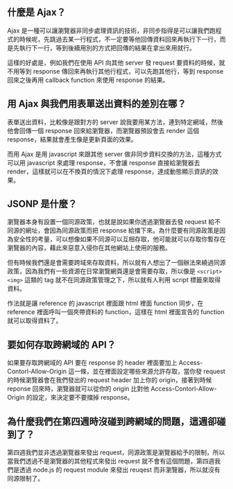 ## 什麼是 Ajax？
Ajax 是一種可以讓瀏覽器非同步處理資訊的技術，非同步指得是可以讓我們跑程式的時候呢，先跳過去某一行程式，不一定要等他回傳資料回來再執行下一行，而是先執行下一行，等到後續用別的方式把回傳的結果在拿出來用就行。

這樣的好處是，例如我們在使用 API 向其他 server 發 request 要資料的時候，就不用等到 response 傳回來再執行其他行程式，可以先跑其他行，等到 response 回來之後再用 callback function 來使用 response 的結果。

## 用 Ajax 與我們用表單送出資料的差別在哪？

表單送出資料，比較像是跟對方的 server 說我要用某方法，連到特定網域，然後他會回傳一個 response 回來給瀏覽器，而瀏覽器預設會去 render 這個 response，結果就會產生像是更新頁面的效果。

而用 Ajax 是用 javascript 來跟其他 server 做非同步資料交換的方法，這種方式可以用 javascript 來處理 response，不會讓 response 直接給瀏覽器去 render，這樣就可以在不換頁的情況下處理 response，達成動態顯示資訊的效果。

## JSONP 是什麼？
瀏覽器本身有設置一個同源政策，也就是說如果你透過瀏覽器去發 request 給不同源的網址，會因為同源政策而把 response 給擋下來。為什麼要有同源政策是因為安全性的考量，可以想像如果不同源可以互相存取，他可能就可以存取你暫存在瀏覽器的內容，藉此來惡意入侵你在其他網站上使用的服務。

但有時候我們還是會需要跨域來存取資料，所以就有人想出了一個辦法來繞過同源政策，因為我們有一些資源在日常瀏覽網頁還是會需要存取，所以像是 `<script>` `<img>` 這類的 tag 就不在同源政策管理之下，所以就有人利用 script 標籤來取得資料。

作法就是讓 reference 的 javascript 裡面跟 html 裡面 function 同步，在 reference 裡面呼叫一個夾帶資料的 function，這樣在 html 裡面宣告的 function 就可以取得資料了。

## 要如何存取跨網域的 API？
如果要存取跨網域的 API 要在 response 的 header 裡面要加上 Access-Contorl-Allow-Origin 這一條，並在裡面設定哪些來源允許存取，當你發 request 的時候瀏覽器會在我們發出的 request header 加上你的 origin，接著到時候 reponse 回來時，瀏覽器就可以從你的 origin 比對他 Access-Contorl-Allow-Origin 的設定，來決定要不要擋掉 response。

## 為什麼我們在第四週時沒碰到跨網域的問題，這週卻碰到了？
第四週我們並非透過瀏覽器來發出 request，同源政策是瀏覽器給予的限制，所以當我們透過不是瀏覽器的其他程式來發出 request 就不會有這個問題，第四週我們是透過 node.js 的 request module 來發出 reuqest 而非瀏覽器，所以就沒有同源限制了。


